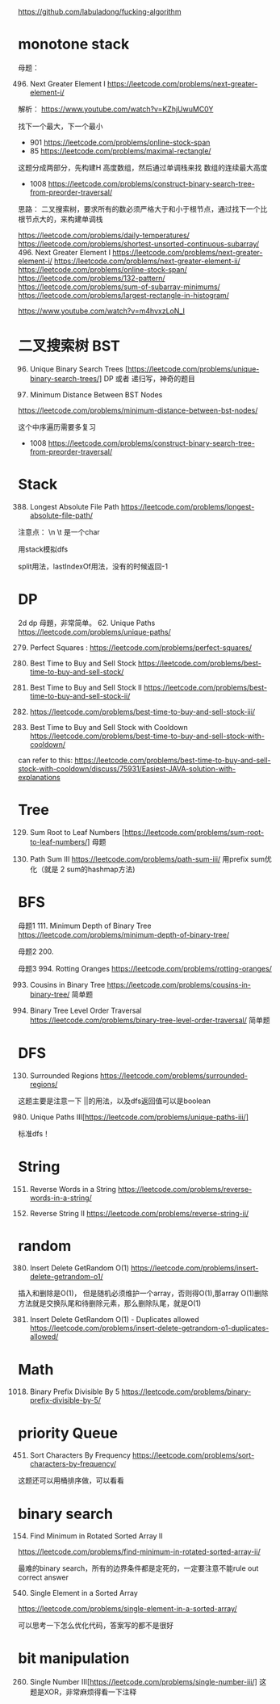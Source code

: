 https://github.com/labuladong/fucking-algorithm
# monotone stack
母题：

496. Next Greater Element I
https://leetcode.com/problems/next-greater-element-i/

解析：
https://www.youtube.com/watch?v=KZhjUwuMC0Y

找下一个最大，下一个最小

- 901 https://leetcode.com/problems/online-stock-span
- 85 https://leetcode.com/problems/maximal-rectangle/

这题分成两部分，先构建H 高度数组，然后通过单调栈来找 数组的连续最大高度

- 1008 https://leetcode.com/problems/construct-binary-search-tree-from-preorder-traversal/

思路： 二叉搜索树，要求所有的数必须严格大于和小于根节点，通过找下一个比根节点大的，来构建单调栈


https://leetcode.com/problems/daily-temperatures/
https://leetcode.com/problems/shortest-unsorted-continuous-subarray/
496. Next Greater Element I
https://leetcode.com/problems/next-greater-element-i/
https://leetcode.com/problems/next-greater-element-ii/
https://leetcode.com/problems/online-stock-span/
https://leetcode.com/problems/132-pattern/
https://leetcode.com/problems/sum-of-subarray-minimums/
https://leetcode.com/problems/largest-rectangle-in-histogram/

https://www.youtube.com/watch?v=m4hvxzLoN_I

# 二叉搜索树 BST
96. Unique Binary Search Trees [https://leetcode.com/problems/unique-binary-search-trees/]
DP 或者 递归写，神奇的题目



783. Minimum Distance Between BST Nodes

https://leetcode.com/problems/minimum-distance-between-bst-nodes/

这个中序遍历需要多复习


- 1008 https://leetcode.com/problems/construct-binary-search-tree-from-preorder-traversal/

# Stack
388. Longest Absolute File Path https://leetcode.com/problems/longest-absolute-file-path/

注意点： \n \t 是一个char

用stack模拟dfs

split用法，lastIndexOf用法，没有的时候返回-1

# DP
2d dp 母題，非常简单。
62. Unique Paths
https://leetcode.com/problems/unique-paths/


279. Perfect Squares : https://leetcode.com/problems/perfect-squares/

121. Best Time to Buy and Sell Stock
https://leetcode.com/problems/best-time-to-buy-and-sell-stock/

122. Best Time to Buy and Sell Stock II
https://leetcode.com/problems/best-time-to-buy-and-sell-stock-ii/

123. https://leetcode.com/problems/best-time-to-buy-and-sell-stock-iii/

309. Best Time to Buy and Sell Stock with Cooldown
https://leetcode.com/problems/best-time-to-buy-and-sell-stock-with-cooldown/

can refer to this:
https://leetcode.com/problems/best-time-to-buy-and-sell-stock-with-cooldown/discuss/75931/Easiest-JAVA-solution-with-explanations



# Tree
129. Sum Root to Leaf Numbers
[https://leetcode.com/problems/sum-root-to-leaf-numbers/]
母题

437. Path Sum III https://leetcode.com/problems/path-sum-iii/
用prefix sum优化（就是 2 sum的hashmap方法)



# BFS
母题1
111. Minimum Depth of Binary Tree
https://leetcode.com/problems/minimum-depth-of-binary-tree/

母题2
200. 

母题3
994. Rotting Oranges
https://leetcode.com/problems/rotting-oranges/


993. Cousins in Binary Tree https://leetcode.com/problems/cousins-in-binary-tree/
简单题

102. Binary Tree Level Order Traversal https://leetcode.com/problems/binary-tree-level-order-traversal/
简单题

# DFS

130. Surrounded Regions https://leetcode.com/problems/surrounded-regions/

这题主要是注意一下 ||的用法，以及dfs返回值可以是boolean

980. Unique Paths III[https://leetcode.com/problems/unique-paths-iii/]

标准dfs！

# String

151. Reverse Words in a String
https://leetcode.com/problems/reverse-words-in-a-string/

541. Reverse String II
https://leetcode.com/problems/reverse-string-ii/

# random
380. Insert Delete GetRandom O(1)
https://leetcode.com/problems/insert-delete-getrandom-o1/

插入和删除是O(1)， 但是随机必须维护一个array，否则得O(1),那array O(1)删除方法就是交换队尾和待删除元素，那么删除队尾，就是O(1)

381. Insert Delete GetRandom O(1) - Duplicates allowed
https://leetcode.com/problems/insert-delete-getrandom-o1-duplicates-allowed/

# Math
1018. Binary Prefix Divisible By 5
https://leetcode.com/problems/binary-prefix-divisible-by-5/

# priority Queue

451. Sort Characters By Frequency
https://leetcode.com/problems/sort-characters-by-frequency/

这题还可以用桶排序做，可以看看

# binary search
154. Find Minimum in Rotated Sorted Array II

https://leetcode.com/problems/find-minimum-in-rotated-sorted-array-ii/

最难的binary search，所有的边界条件都是定死的，一定要注意不能rule out correct answer


540. Single Element in a Sorted Array

https://leetcode.com/problems/single-element-in-a-sorted-array/

可以思考一下怎么优化代码，答案写的都不是很好

# bit manipulation

260. Single Number III[https://leetcode.com/problems/single-number-iii/]
这题是XOR，非常麻烦得看一下注释